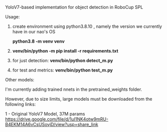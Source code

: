 YoloV7-based implementation for object detection in RoboCup SPL

Usage:
1) create environment using python3.8.10 , namely the version we currently have in our nao's OS 

   **python3.8 -m venv venv**
   
2) **venv/bin/python -m pip install -r requirements.txt**
3) for just detection:
   **venv/bin/python detect_m.py**
4) for test and metrics:
   **venv/bin/python test_m.py**

Other models:


I'm currently adding trained nnets in the pretrained_weights folder.


However, due to size limits, large models must be downloaded from the following links:


1 - Original YoloV7 Model, 37M params https://drive.google.com/file/d/1uI1NK4otw9mRU-B4EKM14A6vCsUSovjD/view?usp=share_link
